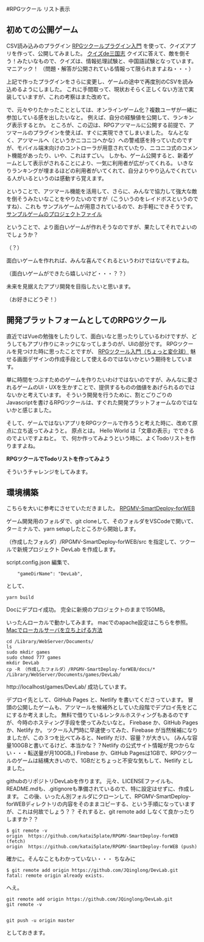 #RPGツクール リスト表示

## 初めての公開ゲーム
CSV読み込みのプラグイン
[RPGツクールプラグイン入門](https://qiita.com/JQinglong/items/787c356efd73e7a9933a)
を使って、クイズアプリを作って、公開してみました。
[クイズde三国志](https://game.nicovideo.jp/atsumaru/games/gm14659)
クイズに答えて、敵を倒そう！みたいなもので、クイズは、情報処理試験と、中国語試験となっています。
マニアック！
（問題・解答が公開されている情報って限られますよね・・・）

上記で作ったプラグインをさらに変更し、ゲームの途中で再度別のCSVを読み込めるようにしました。
これに手間取って、現状おそらく正しくない方法で実装していますが、これの考察はまた改めて。

で、元々やりたかったこととしては、オンラインゲーム化？複数ユーザが一緒に参加している感を出したいなと。
例えば、自分の経験値を公開して、ランキング表示するとか。
ところが、この辺は、RPGアツマールに公開する前提で、アツマールのプラグインを使えば、すぐに実現できてしまいました。
なんとなく、アツマールへ（というかニコニコへかな）への警戒感を持っていたのですが、モバイル端末向けのコントローラが用意されていたり、ニコニコ式のコメント機能があったり、いや、これはすごい。
しかも、ゲーム公開すると、新着ゲームとして表示がされることにより、一気に利用者が広がってくれる。
いきなりランキングが埋まるほどの利用者がいてくれて、自分よりやり込んでくれている人がいるというのは感動すら覚えます。

ということで、アツマール機能を活用して、さらに、みんなで協力して強大な敵を倒そうみたいなことをやりたいのですが（こういうのをレイドボスというのですね）、これも サンプルゲームが用意されているので、お手軽にできそうです。
[サンプルゲームのプロジェクトファイル](https://atsumaru.github.io/api-references/download/sample-projects)

ということで、より面白いゲームが作れそうなのですが、果たしてそれでよいのでしょうか？

（？）

面白いゲームを作れれば、みんな喜んでくれるというわけではないですよね。

（面白いゲームができたら嬉しいけど・・・？？）

未来を見据えたアプリ開発を目指したいと思います。

（お好きにどうぞ！）

## 開発プラットフォームとしてのRPGツクール

直近ではVueの勉強をしたりして、面白いなと思ったりしているわけですが、どうしてもアプリ作りにネックになってしまうのが、UIの部分です。
RPGツクールを見つけた時に思ったことですが、
[RPGツクール入門（ちょっと変化球）](https://qiita.com/JQinglong/items/b0f4975bb5f70fac9518)
魅せる画面デザインの作成手段として使えるのではないかという期待をしています。

単に時間をつぶすためのゲームを作りたいわけではないのですが、みんなに愛されるゲームのUI・UXを生かすことで、提供するものの価値をあげられるのではないかと考えています。
そういう開発を行うために、割とごりごりのJavascriptを書けるRPGツクールは、すぐれた開発プラットフォームなのではないかと感じました。

そして、ゲームではないアプリをRPGツクールで作ろうと考えた時に、改めて原点に立ち返ってみようと。
原点とは。
Hello World は「文章の表示」でできるのでよいですよねと。
で、何か作ってみようという時に、よくTodoリストを作りますよね。

**RPGツクールでTodoリストを作ってみよう**

そういうチャレンジをしてみます。

## 環境構築
こちらを大いに参考にさせていただきました。
[RPGMV-SmartDeploy-forWEB](https://github.com/katai5plate/RPGMV-SmartDeploy-forWEB)

ゲーム開発用のフォルダで、git cloneして、そのフォルダをVSCodeで開いて、ターミナルで、yarn setupしたところから開始します。

（作成したフォルダ）/RPGMV-SmartDeploy-forWEB/src
を指定して、ツクールで新規プロジェクト DevLab を作成します。

script.config.json
編集で、

```json:
    "gameDirName": "DevLab",
```

として、

```
yarn build
```

Docにデプロイ成功。
完全に新規のプロジェクトのままで150MB。

いったんローカルで動かしてみます。
macでのapache設定はこちらを参照。
[Macでローカルサーバを立ち上げる方法](https://qiita.com/shuntaro_tamura/items/bdabcb77926dc92617b1)

```
cd /Library/WebServer/Documents/
ls
sudo mkdir games
sudo chmod 777 games
mkdir DevLab
cp -R （作成したフォルダ）/RPGMV-SmartDeploy-forWEB/docs/* /Library/WebServer/Documents/games/DevLab/
```

http://localhost/games/DevLab/
成功しています。

デプロイ先として、GitHub Pages と、Netlify を書いてくださっています。
冒頭の公開したゲームも、アツマールを候補外としていた段階でデプロイ先をどこにするか考えました。
無料で借りているレンタルホスティングもあるのですが、今時のホスティング手段を使ってみたいなと。
Firebase か、GitHub Pages か、Netlify か。
ツクール入門時に早速使ってみた、Firebase が当然候補になりましたが、この３つを比べてみると、Netlify だけ、容量？が大きい。
(みんな容量100GBと書いてるけど、本当かな？？Netlify の公式サイト情報が見つからない・・・転送量が月100GB。)
Firebase か、GitHub Pagesは1GBで、RPGツクールのゲームは結構大きいので、1GBだとちょっと不安な気もして、Netlify としました。

githubのリポジトリDevLabを作ります。
元々、LICENSEファイルも、README.mdも、.gitignoreも準備されているので、特に設定はせずに、作成します。
この後、いったん別フォルダにクローンして、RPGMV-SmartDeploy-forWEBディレクトリの内容をそのままコピーする、という手順になっていますが、これは何故でしょう？？
それすると、git remote add しなくて良かったりしますか？？

```
$ git remote -v
origin  https://github.com/katai5plate/RPGMV-SmartDeploy-forWEB (fetch)
origin  https://github.com/katai5plate/RPGMV-SmartDeploy-forWEB (push)
```

確かに。そんなこともわかっていない・・・
ちなみに

```
$ git remote add origin https://github.com/JQinglong/DevLab.git
fatal: remote origin already exists.
```

へえ。

```
git remote add origin https://github.com/JQinglong/DevLab.git
git remote -v


git push -u origin master
```
としておきます。

















